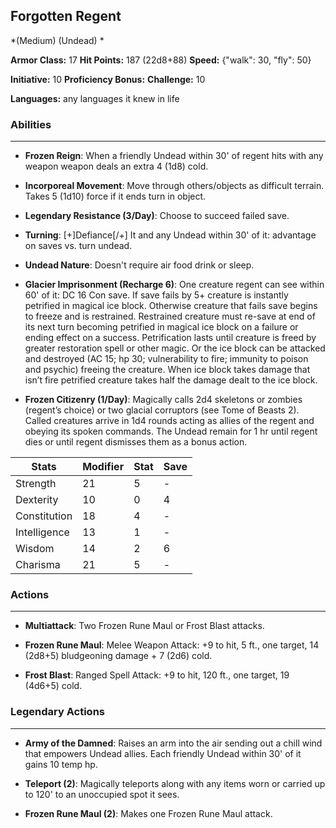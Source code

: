 ## Forgotten Regent
*(Medium) (Undead) *

**Armor Class:** 17
**Hit Points:** 187 (22d8+88)
**Speed:** {"walk": 30, "fly": 50}

**Initiative:** 10
**Proficiency Bonus:**
**Challenge:** 10

**Languages:** any languages it knew in life

### Abilities
 --- 
- **Frozen Reign**: When a friendly Undead within 30' of regent hits with any weapon weapon deals an extra 4 (1d8) cold.

- **Incorporeal Movement**: Move through others/objects as difficult terrain. Takes 5 (1d10) force if it ends turn in object.

- **Legendary Resistance (3/Day)**: Choose to succeed failed save.

- **Turning**: [+]Defiance[/+] It and any Undead within 30' of it: advantage on saves vs. turn undead.

- **Undead Nature**: Doesn't require air food drink or sleep.

- **Glacier Imprisonment (Recharge 6)**: One creature regent can see within 60' of it: DC 16 Con save. If save fails by 5+ creature is instantly petrified in magical ice block. Otherwise creature that fails save begins to freeze and is restrained. Restrained creature must re-save at end of its next turn becoming petrified in magical ice block on a failure or ending effect on a success. Petrification lasts until creature is freed by greater restoration spell or other magic. Or the ice block can be attacked and destroyed (AC 15; hp 30; vulnerability to fire; immunity to poison and psychic) freeing the creature. When ice block takes damage that isn’t fire petrified creature takes half the damage dealt to the ice block.

- **Frozen Citizenry (1/Day)**: Magically calls 2d4 skeletons or zombies (regent’s choice) or two glacial corruptors (see Tome of Beasts 2). Called creatures arrive in 1d4 rounds acting as allies of the regent and obeying its spoken commands. The Undead remain for 1 hr until regent dies or until regent dismisses them as a bonus action.



| Stats | Modifier | Stat | Save
| ---- | ---- | ---- | ---- |
| Strength | 21 | 5 | - |
| Dexterity | 10 | 0 | 4 |
| Constitution | 18 | 4 | - |
| Intelligence | 13 | 1 | - |
| Wisdom | 14 | 2 | 6 |
| Charisma | 21 | 5 | - |

### Actions
 --- 
- **Multiattack**: Two Frozen Rune Maul or Frost Blast attacks.

- **Frozen Rune Maul**: Melee Weapon Attack: +9 to hit, 5 ft., one target, 14 (2d8+5) bludgeoning damage + 7 (2d6) cold.

- **Frost Blast**: Ranged Spell Attack: +9 to hit, 120 ft., one target, 19 (4d6+5) cold.

### Legendary Actions
 --- 
- **Army of the Damned**: Raises an arm into the air sending out a chill wind that empowers Undead allies. Each friendly Undead within 30' of it gains 10 temp hp.

- **Teleport (2)**: Magically teleports along with any items worn or carried up to 120' to an unoccupied spot it sees.

- **Frozen Rune Maul (2)**: Makes one Frozen Rune Maul attack.

